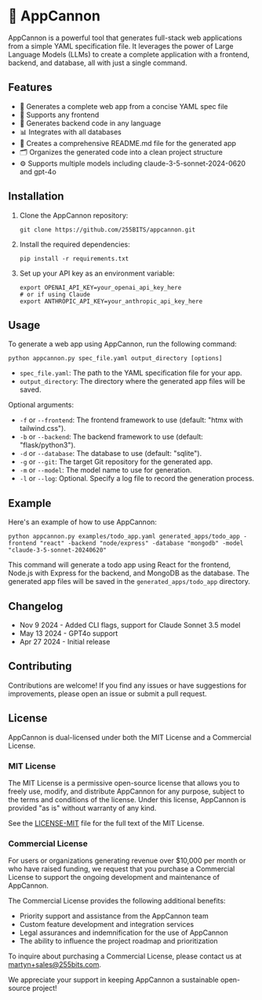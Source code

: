 # 🚀 AppCannon

AppCannon is a powerful tool that generates full-stack web applications from a simple YAML specification file. It leverages the power of Large Language Models (LLMs) to create a complete application with a frontend, backend, and database, all with just a single command.

## Features

- 💪 Generates a complete web app from a concise YAML spec file
- 🎨 Supports any frontend
- 🔧 Generates backend code in any language
- 📊 Integrates with all databases
- 📝 Creates a comprehensive README.md file for the generated app
- 🗂️ Organizes the generated code into a clean project structure
- ⚙️  Supports multiple models including claude-3-5-sonnet-2024-0620 and gpt-4o

## Installation

1. Clone the AppCannon repository:
   ```
   git clone https://github.com/255BITS/appcannon.git
   ```

2. Install the required dependencies:
   ```
   pip install -r requirements.txt
   ```

3. Set up your API key as an environment variable:
   ```
   export OPENAI_API_KEY=your_openai_api_key_here
   # or if using Claude
   export ANTHROPIC_API_KEY=your_anthropic_api_key_here
   ```

## Usage

To generate a web app using AppCannon, run the following command:

```
python appcannon.py spec_file.yaml output_directory [options]
```

- `spec_file.yaml`: The path to the YAML specification file for your app.
- `output_directory`: The directory where the generated app files will be saved.

Optional arguments:
- `-f` or `--frontend`: The frontend framework to use (default: "htmx with tailwind.css").
- `-b` or `--backend`: The backend framework to use (default: "flask/python3").
- `-d` or `--database`: The database to use (default: "sqlite").
- `-g` or `--git`: The target Git repository for the generated app.
- `-m` or `--model`: The model name to use for generation.
- `-l` or `--log`: Optional. Specify a log file to record the generation process.

## Example

Here's an example of how to use AppCannon:

```
python appcannon.py examples/todo_app.yaml generated_apps/todo_app -frontend "react" -backend "node/express" -database "mongodb" -model "claude-3-5-sonnet-20240620"
```

This command will generate a todo app using React for the frontend, Node.js with Express for the backend, and MongoDB as the database. The generated app files will be saved in the `generated_apps/todo_app` directory.

## Changelog

* Nov 9 2024 - Added CLI flags, support for Claude Sonnet 3.5 model
* May 13 2024 - GPT4o support
* Apr 27 2024 - Initial release

## Contributing

Contributions are welcome! If you find any issues or have suggestions for improvements, please open an issue or submit a pull request.

## License

AppCannon is dual-licensed under both the MIT License and a Commercial License.

### MIT License

The MIT License is a permissive open-source license that allows you to freely use, modify, and distribute AppCannon for any purpose, subject to the terms and conditions of the license. Under this license, AppCannon is provided "as is" without warranty of any kind.

See the [LICENSE-MIT](LICENSE-MIT) file for the full text of the MIT License.

### Commercial License

For users or organizations generating revenue over $10,000 per month or who have raised funding, we request that you purchase a Commercial License to support the ongoing development and maintenance of AppCannon.

The Commercial License provides the following additional benefits:

- Priority support and assistance from the AppCannon team
- Custom feature development and integration services
- Legal assurances and indemnification for the use of AppCannon
- The ability to influence the project roadmap and prioritization

To inquire about purchasing a Commercial License, please contact us at [martyn+sales@255bits.com](mailto:martyn+sales@255bits.com).

We appreciate your support in keeping AppCannon a sustainable open-source project!
